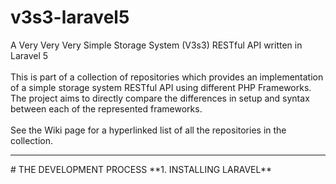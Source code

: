 # v3s3-laravel5
A Very Very Very Simple Storage System (V3s3) RESTful API written in Laravel 5<br />
<br />
This is part of a collection of repositories which provides an implementation of a simple storage system RESTful API using different PHP Frameworks. The project aims to directly compare the differences in setup and syntax between each of the represented frameworks.<br />
<br />
See the Wiki page for a hyperlinked list of all the repositories in the collection.
<hr />
# THE DEVELOPMENT PROCESS
**1. INSTALLING LARAVEL**
